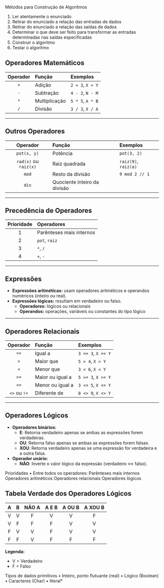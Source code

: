 Métodos para Construção de
Algoritmos
1. Ler atentamente o enunciado
2. Retirar do enunciado a relação das entradas de dados
3. Retirar do enunciado a relação das saídas de dados
4. Determinar o que deve ser feito para transformar as
entradas determinadas nas saídas especificadas
5. Construir o algoritmo
6. Testar o algoritmo

## Operadores Matemáticos

| Operador | Função        | Exemplos           |
|:--------:|:-------------|:------------------|
| `+`      | Adição       | `2 + 3`, `X + Y`  |
| `-`      | Subtração    | `4 - 2`, `N - M`  |
| `*`      | Multiplicação| `5 * 5`, `A * B`  |
| `/`      | Divisão      | `3 / 3`, `X / A`  |

---

## Outros Operadores

| Operador                | Função                        | Exemplos             |
|:-----------------------:|:-----------------------------|:--------------------|
| `pot(x, y)`             | Potência                      | `pot(3, 2)`         |
| `rad(x)` ou `raiz(x)`   | Raiz quadrada                 | `raiz(9)`, `raiz(a)`|
| `mod`                   | Resto da divisão              | `9 mod 2 // 1`      |
| `div`                   | Quociente inteiro da divisão  |                     |

---

## Precedência de Operadores

| Prioridade | Operadores                |
|:----------:|:-------------------------|
| 1          | Parênteses mais internos  |
| 2          | `pot`, `raiz`            |
| 3          | `*`, `/`                 |
| 4          | `+`, `-`                 |

---

## Expressões

- **Expressões aritméticas:** usam operadores aritméticos e operandos numéricos (inteiro ou real).
- **Expressões lógicas:** resultam em verdadeiro ou falso.
    - **Operadores:** lógicos ou relacionais
    - **Operandos:** operações, variáveis ou constantes do tipo lógico

---

## Operadores Relacionais

| Operador | Função                | Exemplos             |
|:--------:|:---------------------|:---------------------|
| `==`     | Igual a              | `3 == 3`, `X == Y`   |
| `>`      | Maior que            | `5 > 4`, `X > Y`     |
| `<`      | Menor que            | `3 < 6`, `X < Y`     |
| `>=`     | Maior ou igual a     | `5 >= 3`, `X >= Y`   |
| `<=`     | Menor ou igual a     | `3 <= 5`, `X <= Y`   |
| `<>` ou `!=` | Diferente de     | `8 <> 9`, `X <> Y`   |

---

## Operadores Lógicos

- **Operadores binários:**
    - **E**: Retorna verdadeiro apenas se ambas as expressões forem verdadeiras.
    - **OU**: Retorna falso apenas se ambas as expressões forem falsas.
    - **XOU**: Retorna verdadeiro apenas se uma expressão for verdadeira e a outra falsa.
- **Operador unário:**
    - **NÃO**: Inverte o valor lógico da expressão (verdadeiro ↔ falso).

Prioridades
• Entre todos os operadores:
Parênteses mais internos
Operadores aritméticos
Operadores relacionais
Operadores lógicos

## Tabela Verdade dos Operadores Lógicos

| A     | B     | NÃO A | A E B | A OU B | A XOU B |
|:-----:|:-----:|:-----:|:-----:|:------:|:-------:|
| V     | V     |   F   |   V   |   V    |    F    |
| V     | F     |   F   |   F   |   V    |    V    |
| F     | V     |   V   |   F   |   V    |    V    |
| F     | F     |   V   |   F   |   F    |    F    |

**Legenda:**  
- V = Verdadeiro  
- F = Falso  

Tipos de dados primitivos
• Inteiro, ponto flutuante (real)
• Lógico (Boolean)
• Caracteres (Char)
• literal*